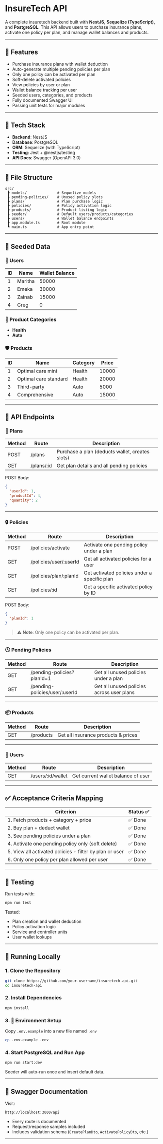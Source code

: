 # InsureTech API

A complete insuretech backend built with **NestJS**, **Sequelize (TypeScript)**, and **PostgreSQL**. This API allows users to purchase insurance plans, activate one policy per plan, and manage wallet balances and products.

---

## 🔧 Features

- Purchase insurance plans with wallet deduction
- Auto-generate multiple pending policies per plan
- Only one policy can be activated per plan
- Soft-delete activated policies
- View policies by user or plan
- Wallet balance tracking per user
- Seeded users, categories, and products
- Fully documented Swagger UI
- Passing unit tests for major modules

---

## 🧱 Tech Stack

- **Backend**: NestJS
- **Database**: PostgreSQL
- **ORM**: Sequelize (with TypeScript)
- **Testing**: Jest + @nestjs/testing
- **API Docs**: Swagger (OpenAPI 3.0)

---

## 📁 File Structure

```
src/
 ┣ models/              # Sequelize models
 ┣ pending-policies/    # Unused policy slots
 ┣ plans/               # Plan purchase logic
 ┣ policies/            # Policy activation logic
 ┣ products/            # Product listing logic
 ┣ seeder/              # Default users/products/categories
 ┣ users/               # Wallet balance endpoints
 ┣ app.module.ts        # Root module
 ┗ main.ts              # App entry point
```

---

## 🧪 Seeded Data

### 👤 Users

| ID | Name     | Wallet Balance |
|----|----------|----------------|
| 1  | Maritha  | 50000          |
| 2  | Emeka    | 30000          |
| 3  | Zainab   | 15000          |
| 4  | Greg     | 0              |

### 📂 Product Categories

- **Health**
- **Auto**

### 🛡️ Products

| ID | Name                    | Category | Price  |
|----|-------------------------|----------|--------|
| 1  | Optimal care mini       | Health   | 10000  |
| 2  | Optimal care standard   | Health   | 20000  |
| 3  | Third-party             | Auto     | 5000   |
| 4  | Comprehensive           | Auto     | 15000  |

---

## 🧭 API Endpoints

### 🛒 Plans

| Method | Route          | Description                                     |
|--------|----------------|-------------------------------------------------|
| POST   | /plans         | Purchase a plan (deducts wallet, creates slots) |
| GET    | /plans/:id     | Get plan details and all pending policies       |

POST Body:
```json
{
  "userId": 1,
  "productId": 4,
  "quantity": 2
}
```

---

### 🔒 Policies

| Method | Route                          | Description                                    |
|--------|--------------------------------|------------------------------------------------|
| POST   | /policies/activate             | Activate one pending policy under a plan       |
| GET    | /policies/user/:userId         | Get all activated policies for a user          |
| GET    | /policies/plan/:planId         | Get activated policies under a specific plan    |
| GET    | /policies/:id                  | Get a specific activated policy by ID           |

POST Body:
```json
{
  "planId": 1
}
```

> ⚠️ **Note**: Only one policy can be activated per plan.

---

### 🕓 Pending Policies

| Method | Route                               | Description                               |
|--------|-------------------------------------|-------------------------------------------|
| GET    | /pending-policies?planId=1          | Get all unused policies under a plan      |
| GET    | /pending-policies/user/:userId      | Get all unused policies across user plans |

---

### 📦 Products

| Method | Route       | Description                         |
|--------|-------------|-------------------------------------|
| GET    | /products   | Get all insurance products & prices |

---

### 👛 Users

| Method | Route              | Description                        |
|--------|--------------------|------------------------------------|
| GET    | /users/:id/wallet  | Get current wallet balance of user |

---

## ✅ Acceptance Criteria Mapping

| Criterion                                                         | Status ✅ |
|-------------------------------------------------------------------|-----------|
| 1. Fetch products + category + price                              | ✅ Done   |
| 2. Buy plan + deduct wallet                                       | ✅ Done   |
| 3. See pending policies under a plan                              | ✅ Done   |
| 4. Activate one pending policy only (soft delete)                 | ✅ Done   |
| 5. View all activated policies + filter by plan or user            | ✅ Done   |
| 6. Only one policy per plan allowed per user                      | ✅ Done   |

---

## 🧪 Testing

Run tests with:

```bash
npm run test
```

Tested:
- Plan creation and wallet deduction
- Policy activation logic
- Service and controller units
- User wallet lookups

---

## 🚀 Running Locally

### 1. Clone the Repository

```bash
git clone https://github.com/your-username/insuretech-api.git
cd insuretech-api
```

### 2. Install Dependencies

```bash
npm install
```

### 3. 🔐 Environment Setup

Copy `.env.example` into a new file named `.env`

```bash
cp .env.example .env
```

### 4. Start PostgreSQL and Run App

```bash
npm run start:dev
```

Seeder will auto-run once and insert default data.

---

## 📜 Swagger Documentation

Visit:

```
http://localhost:3000/api
```

- Every route is documented
- Request/response samples included
- Includes validation schema (`CreatePlanDto`, `ActivatePolicyDto`, etc.)

---
